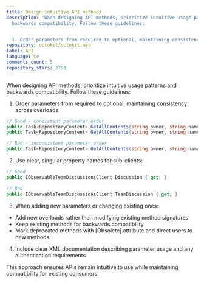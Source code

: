 ```yaml
---
title: Design intuitive API methods
description: 'When designing API methods, prioritize intuitive usage patterns and
  backwards compatibility. Follow these guidelines:


  1. Order parameters from required to optional, maintaining consistency across overloads:'
repository: octokit/octokit.net
label: API
language: C#
comments_count: 5
repository_stars: 2793
---
```


When designing API methods, prioritize intuitive usage patterns and backwards compatibility. Follow these guidelines:

1. Order parameters from required to optional, maintaining consistency across overloads:
```csharp
// Good - consistent parameter order
public Task<RepositoryContent> GetAllContents(string owner, string name, string reference);
public Task<RepositoryContent> GetAllContents(string owner, string name, string reference, string path);

// Bad - inconsistent parameter order
public Task<RepositoryContent> GetAllContents(string owner, string name, string path, string reference);
```

2. Use clear, singular property names for sub-clients:
```csharp
// Good
public IObservableTeamDiscussionsClient Discussion { get; }

// Bad 
public IObservableTeamDiscussionsClient TeamDiscussion { get; }
```

3. When adding new parameters or changing existing ones:
- Add new overloads rather than modifying existing method signatures
- Keep existing methods for backwards compatibility
- Mark deprecated methods with [Obsolete] attribute and direct users to new methods

4. Include clear XML documentation describing parameter usage and any authentication requirements

This approach ensures APIs remain intuitive to use while maintaining compatibility for existing consumers.